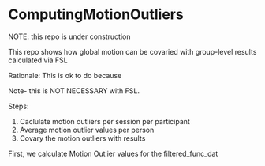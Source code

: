 # ComputingMotionOutliers
NOTE: this repo is under construction

This repo shows how global motion can be covaried with group-level results calculated via FSL

Rationale:
This is ok to do because

Note- this is NOT NECESSARY with FSL. 


Steps:
1. Caclulate motion outliers per session per participant
2. Average motion outlier values per person
3. Covary the motion outliers with results

First, we calculate Motion Outlier values for the filtered_func_dat
